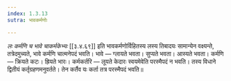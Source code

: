 ```yaml
---
index: 1.3.13
sutra: भावकर्मणोः

---
```

_लः कर्मणि च भावे चाकर्मकेभ्यः_ [[३.४.६९]] इति भावकर्मणोर्विहितस्य लस्य तिबादयः सामान्येन वक्ष्यन्ते, तत्रेदमुच्यते, भावे कर्मणि चात्मनेपदं भवति। भावे — ग्लायते भवता। सुप्यते भवता। आस्यते भवता। कर्मणि — क्रियते कटः। ह्रियते भारः। कर्मकर्तरि — लूयते केदारः स्वयमेवेति परस्मैपदं न भवति। तस्य विधाने द्वितीयं कर्तृग्रहणमनुवर्तते। तेन कर्तैव यः कर्ता तत्र परस्मैपदं भवति॥